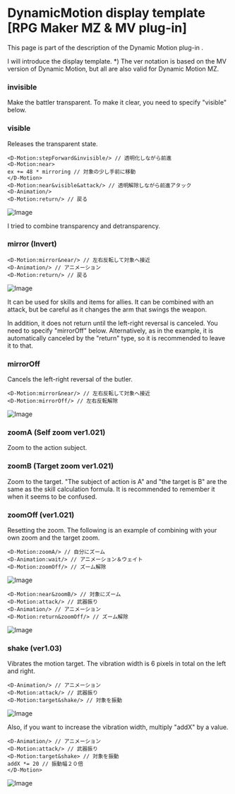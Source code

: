 # DynamicMotion display template [RPG Maker MZ & MV plug-in]

This page is part of the description of the Dynamic Motion plug-in .

I will introduce the display template.
*) The ver notation is based on the MV version of Dynamic Motion, but all are also valid for Dynamic Motion MZ.

### invisible

Make the battler transparent.
To make it clear, you need to specify "visible" below.

### visible

Releases the transparent state.
```
<D-Motion:stepForward&invisible/> // 透明化しながら前進
<D-Motion:near>
ex += 48 * mirroring // 対象の少し手前に移動
</D-Motion>
<D-Motion:near&visible&attack/> // 透明解除しながら前進アタック
<D-Animation/>
<D-Motion:return/> // 戻る
```
![Image](https://newrpg.up.seesaa.net/image/20200318_invisible.gif)

I tried to combine transparency and detransparency.

### mirror (Invert)
```
<D-Motion:mirror&near/> // 左右反転して対象へ接近
<D-Animation/> // アニメーション
<D-Motion:return/> // 戻る
```
![Image](https://newrpg.up.seesaa.net/image/20200320_mirror.gif)

It can be used for skills and items for allies.
It can be combined with an attack, but be careful as it changes the arm that swings the weapon.

In addition, it does not return until the left-right reversal is canceled. You need to specify "mirrorOff" below.
Alternatively, as in the example, it is automatically canceled by the "return" type, so it is recommended to leave it to that.

### mirrorOff

Cancels the left-right reversal of the butler.
```
<D-Motion:mirror&near/> // 左右反転して対象へ接近
<D-Motion:mirrorOff/> // 左右反転解除
```
![Image](https://image.gif)

### zoomA (Self zoom ver1.021)

Zoom to the action subject.

### zoomB (Target zoom ver1.021)

Zoom to the target.
"The subject of action is A" and "the target is B" are the same as the skill calculation formula. It is recommended to remember it when it seems to be confused.

### zoomOff (ver1.021)

Resetting the zoom.
The following is an example of combining with your own zoom and the target zoom.
```
<D-Motion:zoomA/> // 自分にズーム
<D-Animation:wait/> // アニメーション＆ウェイト
<D-Motion:zoomOff/> // ズーム解除
```
![Image](https://newrpg.up.seesaa.net/image/20200329_zoomA.gif)

```
<D-Motion:near&zoomB/> // 対象にズーム
<D-Motion:attack/> // 武器振り
<D-Animation/> // アニメーション
<D-Motion:return&zoomOff/> // ズーム解除
```
![Image](https://newrpg.up.seesaa.net/image/20200329_zoomB.gif)


### shake (ver1.03)

Vibrates the motion target. The vibration width is 6 pixels in total on the left and right.
```
<D-Animation/> // アニメーション
<D-Motion:attack/> // 武器振り
<D-Motion:target&shake/> // 対象を振動
```
![Image](https://newrpg.up.seesaa.net/image/20200410_shake.gif)

Also, if you want to increase the vibration width, multiply "addX" by a value.
```
<D-Animation/> // アニメーション
<D-Motion:attack/> // 武器振り
<D-Motion:target&shake> // 対象を振動
addX *= 20 // 振動幅２０倍
</D-Motion>
```
![Image](https://newrpg.up.seesaa.net/image/20200410_shake2.gif)